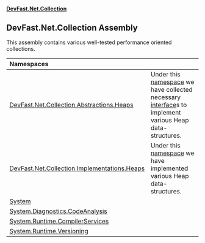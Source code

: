 #### [DevFast.Net.Collection](index.md 'index')

## DevFast.Net.Collection Assembly

This assembly contains various well-tested performance oriented collections.

| Namespaces | |
| :--- | :--- |
| [DevFast.Net.Collection.Abstractions.Heaps](DevFast.Net.Collection.Abstractions.Heaps.md 'DevFast.Net.Collection.Abstractions.Heaps') | Under this [namespace](https://docs.microsoft.com/en-us/dotnet/csharp/language-reference/keywords/namespace 'https://docs.microsoft.com/en-us/dotnet/csharp/language-reference/keywords/namespace') we have collected necessary [interface](https://docs.microsoft.com/en-us/dotnet/csharp/language-reference/keywords/interface 'https://docs.microsoft.com/en-us/dotnet/csharp/language-reference/keywords/interface')s to implement various Heap data-structures. |
| [DevFast.Net.Collection.Implementations.Heaps](DevFast.Net.Collection.Implementations.Heaps.md 'DevFast.Net.Collection.Implementations.Heaps') | Under this [namespace](https://docs.microsoft.com/en-us/dotnet/csharp/language-reference/keywords/namespace 'https://docs.microsoft.com/en-us/dotnet/csharp/language-reference/keywords/namespace') we have implemented various Heap data-structures. |
| [System](System.md 'System') | |
| [System.Diagnostics.CodeAnalysis](System.Diagnostics.CodeAnalysis.md 'System.Diagnostics.CodeAnalysis') | |
| [System.Runtime.CompilerServices](System.Runtime.CompilerServices.md 'System.Runtime.CompilerServices') | |
| [System.Runtime.Versioning](System.Runtime.Versioning.md 'System.Runtime.Versioning') | |
